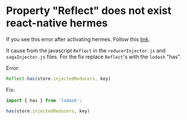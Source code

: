 # Property "Reflect" does not exist react-native hermes

If you see this error after activating hermes. Follow this [link](https://github.com/keremcubuk/react-native-boilerplate/commit/8926f00a954824e34caa3bee991420d380502406). 

It cause from the javascript `Reflect` in the `reducerInjector.js` and `sagaInjector.js` files. For the fix replace `Reflect`'s with the `lodash` "has".

Error: 

```javascript
Reflect.has(store.injectedReducers, key)
```

Fix: 

```javascript
import { has } from 'lodash';

has(store.injectedReducers, key)
```